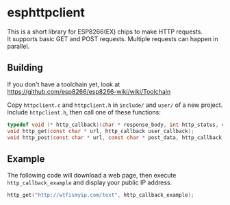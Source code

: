 esphttpclient
==========

This is a short library for ESP8266(EX) chips to make HTTP requests.  
It supports basic GET and POST requests. Multiple requests can happen in parallel.

## Building
If you don't have a toolchain yet, look at https://github.com/esp8266/esp8266-wiki/wiki/Toolchain


Copy `httpclient.c` and `httpclient.h` in `include/` and `user/` of a new project.
Include `httpclient.h`, then call one of these functions:
```c
typedef void (* http_callback)(char * response_body, int http_status, char * full_response);
void http_get(const char * url, http_callback user_callback);
void http_post(const char * url, const char * post_data, http_callback user_callback);
```

## Example
The following code will download a web page, then execute `http_callback_example` and display your public IP address.
```c
http_get("http://wtfismyip.com/text", http_callback_example);
```
